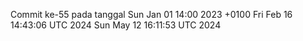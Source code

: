 Commit ke-55 pada tanggal Sun Jan 01 14:00 2023 +0100
Fri Feb 16 14:43:06 UTC 2024
Sun May 12 16:11:53 UTC 2024
